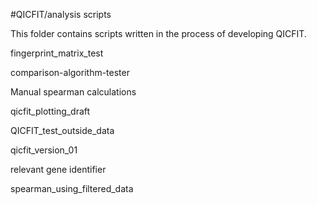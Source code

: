 #QICFIT/analysis scripts

This folder contains scripts written in the process of developing QICFIT.

fingerprint_matrix_test

comparison-algorithm-tester

Manual spearman calculations

qicfit_plotting_draft

QICFIT_test_outside_data

qicfit_version_01

relevant gene identifier

spearman_using_filtered_data
